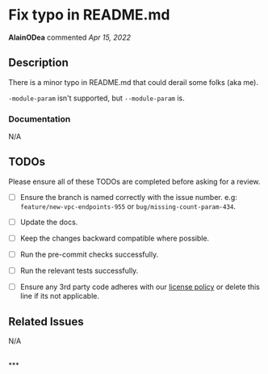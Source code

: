 # Fix typo in README.md

**AlainODea** commented *Apr 15, 2022*

## Description

There is a minor typo in README.md that could derail some folks (aka me).

`-module-param` isn't supported, but `--module-param` is.

### Documentation

N/A

## TODOs

Please ensure all of these TODOs are completed before asking for a review.

- [ ] Ensure the branch is named correctly with the issue number. e.g: `feature/new-vpc-endpoints-955` or `bug/missing-count-param-434`.
- [ ] Update the docs.
- [ ] Keep the changes backward compatible where possible.
- [ ] Run the pre-commit checks successfully.
- [ ] Run the relevant tests successfully.
- [ ] Ensure any 3rd party code adheres with our [license policy](https://www.notion.so/gruntwork/Gruntwork-licenses-and-open-source-usage-policy-f7dece1f780341c7b69c1763f22b1378) or delete this line if its not applicable.


## Related Issues

N/A

<br />
***


